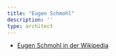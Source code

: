 ```yaml
---
title: "Eugen Schmohl"
description: ''
type: architect
---
```


* [Eugen Schmohl in der Wikipedia](https://de.wikipedia.org/wiki/Eugen_Schmohl)
